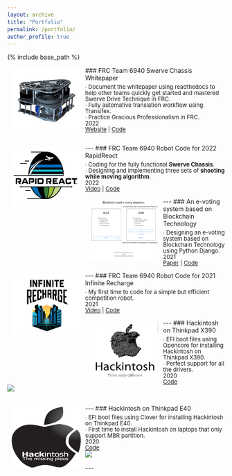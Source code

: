 ```yaml
---
layout: archive
title: "Portfolio"
permalink: /portfolio/
author_profile: true
---
```


{% include base_path %}

<!--
{% for post in site.portfolio %}
  {% include archive-single.html %}
{% endfor %}
-->

<img style="float: left; margin:5px 10px" src="/images/portfolio/swerve.png" width="160" height="140">
### FRC Team 6940 Swerve Chassis Whitepaper
<p style="line-height:1.0; margin-top: 5px">
<font size="2">
∙ Document the whitepaper using readthedocs to help other teams quickly get started and mastered Swerve Drive Technique in FRC. <br />
∙ Fully automative translation workflow using Transifex. <br />
∙ Practice Gracious Professionalism in FRC. <br />
2022 <br />
<a href="https://6940swerve-docs.readthedocs.io/en/latest/">Website</a> |
<a href="https://github.com/mendax1234/6940Swerve-docs">Code</a>
<br />
<br>
</font>
</p>
---

<img style="float: left; margin:5px 10px" src="/images/portfolio/rapidreact_logo.png" width="160" height="140">
### FRC Team 6940 Robot Code for 2022 RapidReact
<p style="line-height:1.0; margin-top: 5px">
<font size="2">
∙ Coding for the fully functional <strong>Swerve Chassis</strong>. <br />
∙ Designing and implementing three sets of <strong> shooting while moving algorithm</strong>. <br />
2022 <br />
<a href="https://www.youtube.com/watch?v=DXP7FiZtLeo">Video</a> |
<a href="https://github.com/Team6940/2022RapidReact">Code</a>
<br />
</font>
</p>
---

<img style="float: left; margin:5px 10px" src="/images/portfolio/e_voting_blockchain.png" width="160" height="140">
### An e-voting system based on Blockchain Technology
<p style="line-height:1.0; margin-top: 5px">
<font size="2">
∙ Designing an e-voting system based on Blockchain Technology using Python Django.<br />
2021 <br />
<a href="https://mendax1234.github.io/files/pdf/an_electronic_voting_system_based_on_blockchain.pdf">Paper</a> |
<a href="https://github.com/mendax1234/Blockchain-based-E-Voting-Simulation">Code</a>
<br />
</font>
</p>
---

<img style="float: left; margin:5px 10px" src="/images/portfolio/infiniterecharge_logo.png" width="160" height="140">
### FRC Team 6940 Robot Code for 2021 Infinite Recharge
<p style="line-height:1.0; margin-top: 5px">
<font size="2">
∙ My first time to code for a simple but efficient competition robot.<br />
2021 <br />
<a href="https://www.youtube.com/watch?v=DXP7FiZtLeo">Video</a> |
<a href="https://github.com/Team6940/2021FRC">Code</a>
<br />
</font>
</p>
---

<img style="float: left; margin:5px 10px" src="/images/portfolio/hackintosh1.png" width="160" height="140">
### Hackintosh on Thinkpad X390
<p style="line-height:1.0; margin-top: 5px">
<font size="2">
∙ EFI boot files using Opencore for installing Hackintosh on Thinkpad X390. <br />
∙ Perfect support for all the drivers.<br />
2020 <br />
<a href="https://github.com/mendax1234/ThinkpadX390-Opencore-EFI">Code</a>
<br />
<a href="https://github.com/mendax955/ThinkpadX390-Opencore-EFI/releases">
  <img src="https://img.shields.io/github/downloads/mendax955/ThinkpadX390-Opencore-EFI/total?label=Download"/>
</a> <br />
<br>
</font>
</p>
---

<img style="float: left; margin:5px 10px" src="/images/portfolio/hackintosh2.png" width="160" height="140">
### Hackintosh on Thinkpad E40
<p style="line-height:1.0; margin-top: 5px">
<font size="2">
∙ EFI boot files using Clover for installing Hackintosh on Thinkpad E40. <br />
∙ First time to install Hackintosh on laptops that only support MBR partition. <br />
2020 <br />
<a href="https://github.com/mendax1234/ThinkPadE40-Clover-EFI">Code</a>
<br />
<a href="https://github.com/mendax1234/ThinkPadE40-Clover-EFI/releases">
  <img src="https://img.shields.io/github/downloads/mendax1234/ThinkPadE40-Clover-EFI/total?label=Download"/>
</a> <br />
</font>
</p>
---

